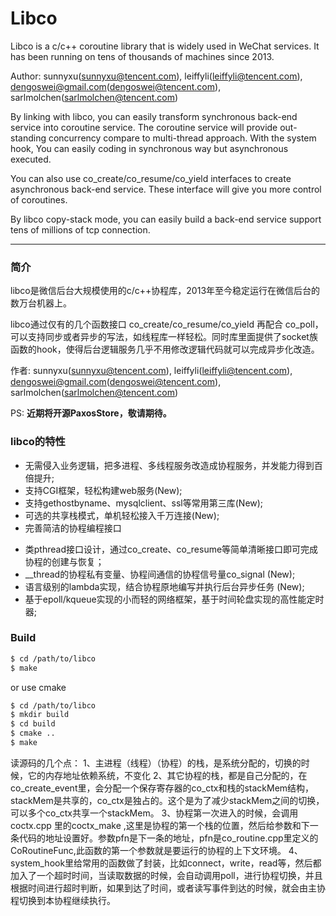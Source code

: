 Libco
===========
Libco is a c/c++ coroutine library that is widely used in WeChat services. It has been running on tens of thousands of machines since 2013.

Author: sunnyxu(sunnyxu@tencent.com), leiffyli(leiffyli@tencent.com), dengoswei@gmail.com(dengoswei@tencent.com), sarlmolchen(sarlmolchen@tencent.com)

By linking with libco, you can easily transform synchronous back-end service into coroutine service. The coroutine service will provide out-standing concurrency compare to multi-thread approach. With the system hook, You can easily coding in synchronous way but asynchronous executed.

You can also use co_create/co_resume/co_yield interfaces to create asynchronous back-end service. These interface will give you more control of coroutines.

By libco copy-stack mode, you can easily build a back-end service support tens of millions of tcp connection.
***
### 简介
libco是微信后台大规模使用的c/c++协程库，2013年至今稳定运行在微信后台的数万台机器上。  

libco通过仅有的几个函数接口 co_create/co_resume/co_yield 再配合 co_poll，可以支持同步或者异步的写法，如线程库一样轻松。同时库里面提供了socket族函数的hook，使得后台逻辑服务几乎不用修改逻辑代码就可以完成异步化改造。

作者: sunnyxu(sunnyxu@tencent.com), leiffyli(leiffyli@tencent.com), dengoswei@gmail.com(dengoswei@tencent.com), sarlmolchen(sarlmolchen@tencent.com)

PS: **近期将开源PaxosStore，敬请期待。**

### libco的特性
- 无需侵入业务逻辑，把多进程、多线程服务改造成协程服务，并发能力得到百倍提升;
- 支持CGI框架，轻松构建web服务(New);
- 支持gethostbyname、mysqlclient、ssl等常用第三库(New);
- 可选的共享栈模式，单机轻松接入千万连接(New);
- 完善简洁的协程编程接口
 * 类pthread接口设计，通过co_create、co_resume等简单清晰接口即可完成协程的创建与恢复；
 * __thread的协程私有变量、协程间通信的协程信号量co_signal (New);
 * 语言级别的lambda实现，结合协程原地编写并执行后台异步任务 (New);
 * 基于epoll/kqueue实现的小而轻的网络框架，基于时间轮盘实现的高性能定时器;

### Build

```bash
$ cd /path/to/libco
$ make
```

or use cmake

```bash
$ cd /path/to/libco
$ mkdir build
$ cd build
$ cmake ..
$ make
```


读源码的几个点：
1、主进程（线程）（协程）的栈，是系统分配的，切换的时候，它的内存地址依赖系统，不变化
2、其它协程的栈，都是自己分配的，在co_create_event里，会分配一个保存寄存器的co_ctx和栈的stackMem结构，stackMem是共享的，co_ctx是独占的。这个是为了减少stackMem之间的切换，可以多个co_ctx共享一个stackMem。
3、协程第一次进入的时候，会调用coctx.cpp 里的coctx_make ,这里是协程的第一个栈的位置，然后给参数和下一条代码的地址设置好。参数pfn是下一条的地址，pfn是co_routine.cpp里定义的CoRoutineFunc,此函数的第一个参数就是要运行的协程的上下文环境。
4、system_hook里给常用的函数做了封装，比如connect，write，read等，然后都加入了一个超时时间，当读取数据的时候，会自动调用poll，进行协程切换，并且根据时间进行超时判断，如果到达了时间，或者读写事件到达的时候，就会由主协程切换到本协程继续执行。
